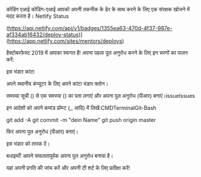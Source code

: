 कोडिंग एआई
कोडिंग-एआई आपको अपनी तकनीक के ढेर के साथ करने के लिए एक संरक्षक खोजने में मदद करता है। Netlify Status

(https://api.netlify.com/api/v1/badges/1355ea63-470d-4f37-987e-af334ab16432/deploy-status)](https://app.netlify.com/sites/mentors/deploys)

हैक्टोबरफेस्ट 2019 में आपका स्वागत है!
अपना पहला पुल अनुरोध करने के लिए इन चरणों का पालन करें:

इस भंडार कांटा

अपने स्थानीय कंप्यूटर के लिए अपने कांटा भंडार क्लोन।

समस्या सूची () से एक समस्या () का पता लगाएं और अपना पुल अनुरोध (पीआर) बनाएं।issueIssues

इन आदेशों को अपने कमांड प्रॉम्प्ट (,, आदि) में लिखें:CMDTerminalGit-Bash

git add -A
git commit -m "dein Name"
git push origin master

फिर अपना पुल अनुरोध (पीआर) बनाएं।

इस भंडार को तारक दें।

बधाइयाँ! आपने सफलतापूर्वक अपना पुल अनुरोध बनाया है।

यहां अपनी प्रगति की जांच करें और अपनी टी शर्ट के लिए प्रतीक्षा करें!
